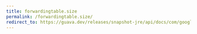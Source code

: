 ```yaml
---
title: forwardingtable.size
permalink: /forwardingtable.size/
redirect_to: https://guava.dev/releases/snapshot-jre/api/docs/com/google/common/collect/ForwardingTable.html#size--
---
```

